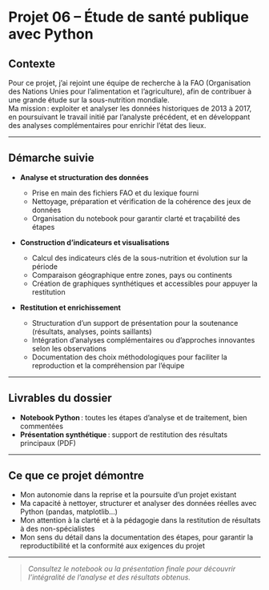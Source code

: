 # Projet 06 – Étude de santé publique avec Python 

## Contexte

Pour ce projet, j’ai rejoint une équipe de recherche à la FAO (Organisation des Nations Unies pour l’alimentation et l’agriculture), afin de contribuer à une grande étude sur la sous-nutrition mondiale.  
Ma mission : exploiter et analyser les données historiques de 2013 à 2017, en poursuivant le travail initié par l’analyste précédent, et en développant des analyses complémentaires pour enrichir l’état des lieux.

---

## Démarche suivie

- **Analyse et structuration des données**
  - Prise en main des fichiers FAO et du lexique fourni
  - Nettoyage, préparation et vérification de la cohérence des jeux de données
  - Organisation du notebook pour garantir clarté et traçabilité des étapes

- **Construction d’indicateurs et visualisations**
  - Calcul des indicateurs clés de la sous-nutrition et évolution sur la période
  - Comparaison géographique entre zones, pays ou continents
  - Création de graphiques synthétiques et accessibles pour appuyer la restitution

- **Restitution et enrichissement**
  - Structuration d’un support de présentation pour la soutenance (résultats, analyses, points saillants)
  - Intégration d’analyses complémentaires ou d’approches innovantes selon les observations
  - Documentation des choix méthodologiques pour faciliter la reproduction et la compréhension par l’équipe

---

## Livrables du dossier

- **Notebook Python** : toutes les étapes d’analyse et de traitement, bien commentées
- **Présentation synthétique** : support de restitution des résultats principaux (PDF)

---

## Ce que ce projet démontre

- Mon autonomie dans la reprise et la poursuite d’un projet existant
- Ma capacité à nettoyer, structurer et analyser des données réelles avec Python (pandas, matplotlib…)
- Mon attention à la clarté et à la pédagogie dans la restitution de résultats à des non-spécialistes
- Mon sens du détail dans la documentation des étapes, pour garantir la reproductibilité et la conformité aux exigences du projet

---

> *Consultez le notebook ou la présentation finale pour découvrir l’intégralité de l’analyse et des résultats obtenus.*

